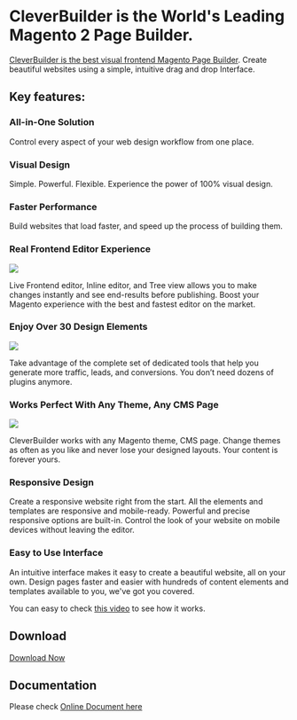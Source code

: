 # CleverBuilder is the World's Leading Magento 2 Page Builder.

[CleverBuilder is the best visual frontend Magento Page Builder](https://cleveraddon.com/cleverbuilder-page-builder-magento-2/). Create beautiful websites using a simple, intuitive drag and drop Interface.

## Key features:


### All-in-One Solution

Control every aspect of your web design workflow from one place.


### Visual Design

Simple. Powerful. Flexible. Experience the power of 100% visual design.


### Faster Performance

Build websites that load faster, and speed up the process of building them.


### Real Frontend Editor Experience

![](https://cleveraddon.com/wp-content/uploads/2019/02/cleverbuilder-1.jpg)

Live Frontend editor, Inline editor, and Tree view allows you to make changes instantly and see end-results before publishing. Boost your Magento experience with the best and fastest editor on the market.

### Enjoy Over 30 Design Elements

![](https://cleveraddon.com/wp-content/uploads/2019/02/cleverbuilder-3.jpg)

Take advantage of the complete set of dedicated tools that help you generate more traffic, leads, and conversions. You don’t need dozens of plugins anymore.

### Works Perfect With Any Theme, Any CMS Page

![](https://cleveraddon.com/wp-content/uploads/2019/02/cleverbuilder-sections-1024x743.png)

CleverBuilder works with any Magento theme, CMS page. Change themes as often as you like and never lose your designed layouts. Your content is forever yours.

### Responsive Design


Create a responsive website right from the start. All the elements and templates are responsive and mobile-ready. Powerful and precise responsive options are built-in. Control the look of your website on mobile devices without leaving the editor.

### Easy to Use Interface


An intuitive interface makes it easy to create a beautiful website, all on your own. Design pages faster and easier with hundreds of content elements and templates available to you, we've got you covered.

You can easy to check [this video](https://www.youtube.com/embed/C2y7mdLsEUo) to see how it works. 


## Download 

[Download Now](https://cleveraddon.com/cleverbuilder-page-builder-magento-2/)

## Documentation 

Please check [Online Document here](https://doc.zooextension.com/magento/cleverbuilder/)
